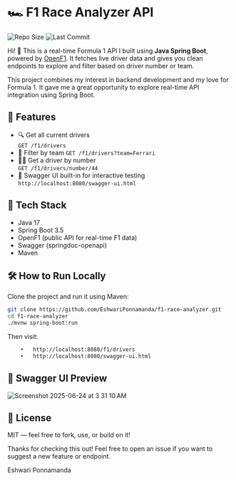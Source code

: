 # 🏎️ F1 Race Analyzer API

![Repo Size](https://img.shields.io/github/repo-size/EshwariPonnamanda/f1-race-analyzer)
![Last Commit](https://img.shields.io/github/last-commit/EshwariPonnamanda/f1-race-analyzer)

Hi! 👋 This is a real-time Formula 1 API I built using **Java Spring Boot**, powered by [OpenF1](https://openf1.org). It fetches live driver data and gives you clean endpoints to explore and filter based on driver number or team.

This project combines my interest in backend development and my love for Formula 1. It gave me a great opportunity to explore real-time API integration using Spring Boot.


## 🚀 Features
- 🔍 Get all current drivers  
  `GET /f1/drivers`
- 🏁 Filter by team 
  `GET /f1/drivers?team=Ferrari`
- 🧑‍✈️ Get a driver by number  
  `GET /f1/drivers/number/44`
- 📘 Swagger UI built-in for interactive testing  
  `http://localhost:8080/swagger-ui.html`


## 🧰 Tech Stack
- Java 17  
- Spring Boot 3.5  
- OpenF1 (public API for real-time F1 data)  
- Swagger (springdoc-openapi)  
- Maven


## 🛠️ How to Run Locally
Clone the project and run it using Maven:
```bash
git clone https://github.com/EshwariPonnamanda/f1-race-analyzer.git
cd f1-race-analyzer
./mvnw spring-boot:run
```

Then visit:

```bash
	•	http://localhost:8080/f1/drivers
	•	http://localhost:8080/swagger-ui.html
```

## 📸 Swagger UI Preview
![Screenshot 2025-06-24 at 3 31 10 AM](https://github.com/user-attachments/assets/8d58b963-0b3a-46c3-9998-bec89d6d80ca)


## 📄 License
MIT — feel free to fork, use, or build on it!

Thanks for checking this out! Feel free to open an issue if you want to suggest a new feature or endpoint.

Eshwari Ponnamanda





